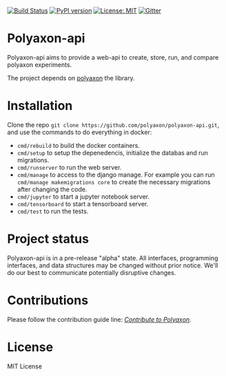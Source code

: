 [![Build Status](https://travis-ci.org/polyaxon/polyaxon.svg?branch=master)](https://travis-ci.org/polyaxon/polyaxon-api)
[![PyPI version](https://badge.fury.io/py/polyaxon.svg)](https://badge.fury.io/py/polyaxon)
[![License: MIT](https://img.shields.io/badge/License-MIT-yellow.svg)](LICENCE)
[![Gitter](https://img.shields.io/gitter/room/nwjs/nw.js.svg)](https://gitter.im/polyaxon/polyaxon)

# Polyaxon-api

Polyaxon-api aims to provide a web-api to create, store, run, and compare polyaxon experiments. 

The project depends on [polyaxon](https://github.com/polyaxon/polyaxon) the library. 

# Installation

Clone the repo `git clone https://github.com/polyaxon/polyaxon-api.git`, and use the commands to do everything in docker:
 
 * `cmd/rebuild` to build the docker containers.
 * `cmd/setup` to setup the depenedencis, initialize the databas and run migrations.
 * `cmd/runserver` to run the web server.
 * `cmd/manage` to access to the django manage. For example you can run `cmd/manage makemigrations core` to create the necessary migrations after changing the code.
 * `cmd/jupyter` to start a jupyter notebook server.
 * `cmd/tensorboard` to start a tensorboard server.
 * `cmd/test` to run the tests.   

# Project status

Polyaxon-api is in a pre-release "alpha" state. All interfaces, programming interfaces, and data structures may be changed without prior notice.
We'll do our best to communicate potentially disruptive changes.

# Contributions

Please follow the contribution guide line: *[Contribute to Polyaxon](CONTRIBUTING.md)*.

# License

MIT License
